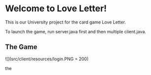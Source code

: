 # Welcome to Love Letter!
This is our University project for the card game Love Letter.

To launch the game, run server.java first and then multiple client.java.

## The Game

![](src/client/resources/login.PNG = 200)

the

